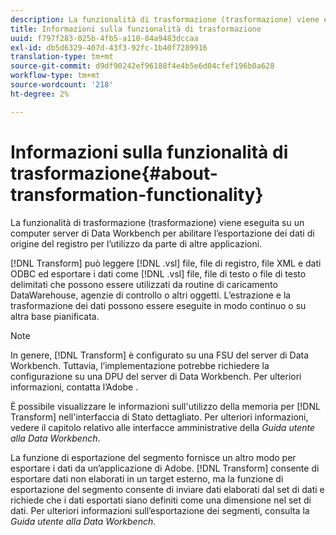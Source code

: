 ```yaml
---
description: La funzionalità di trasformazione (trasformazione) viene eseguita su un computer server di Data Workbench per abilitare l’esportazione dei dati di origine del registro per l’utilizzo da parte di altre applicazioni.
title: Informazioni sulla funzionalità di trasformazione
uuid: f797f283-025b-4fb5-a110-84a9483dccaa
exl-id: db5d6329-407d-43f3-92fc-1b40f7289916
translation-type: tm+mt
source-git-commit: d9df90242ef96188f4e4b5e6d04cfef196b0a628
workflow-type: tm+mt
source-wordcount: '218'
ht-degree: 2%

---
```


# Informazioni sulla funzionalità di trasformazione{#about-transformation-functionality}

La funzionalità di trasformazione (trasformazione) viene eseguita su un computer server di Data Workbench per abilitare l’esportazione dei dati di origine del registro per l’utilizzo da parte di altre applicazioni.

[!DNL Transform] può leggere  [!DNL .vsl] file, file di registro, file XML e dati ODBC ed esportare i dati come  [!DNL .vsl] file, file di testo o file di testo delimitati che possono essere utilizzati da routine di caricamento DataWarehouse, agenzie di controllo o altri oggetti. L’estrazione e la trasformazione dei dati possono essere eseguite in modo continuo o su altra base pianificata.

>[!NOTE]
>
>In genere, [!DNL Transform] è configurato su una FSU del server di Data Workbench. Tuttavia, l’implementazione potrebbe richiedere la configurazione su una DPU del server di Data Workbench. Per ulteriori informazioni, contatta l’Adobe .

È possibile visualizzare le informazioni sull&#39;utilizzo della memoria per [!DNL Transform] nell&#39;interfaccia di Stato dettagliato. Per ulteriori informazioni, vedere il capitolo relativo alle interfacce amministrative della *Guida utente alla Data Workbench*.

La funzione di esportazione del segmento fornisce un altro modo per esportare i dati da un’applicazione di Adobe. [!DNL Transform] consente di esportare dati non elaborati in un target esterno, ma la funzione di esportazione del segmento consente di inviare dati elaborati dal set di dati e richiede che i dati esportati siano definiti come una dimensione nel set di dati. Per ulteriori informazioni sull’esportazione dei segmenti, consulta la *Guida utente alla Data Workbench*.
